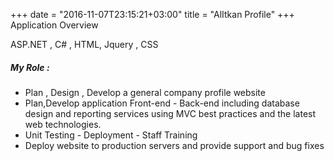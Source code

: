 +++
date = "2016-11-07T23:15:21+03:00"
title = "AlItkan Profile"
+++
Application Overview

ASP.NET , C# , HTML, Jquery , CSS

##### My Role :

* Plan , Design , Develop a general company profile website
* Plan,Develop application Front-end - Back-end including database design and reporting services using MVC best practices and the latest web technologies.
* Unit Testing - Deployment - Staff Training
* Deploy website to production servers and provide support and bug fixes
